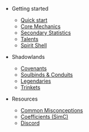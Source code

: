 - Getting started

  - [Quick start]()
  - [Core Mechanics](discipline.md)
  - [Secondary Statistics](stats.md)
  - [Talents](talents.md)
  - [Spirit Shell](spirit-shell.md)

- Shadowlands

  - [Covenants](covenants.md)
  - [Soulbinds & Conduits](soulbinds.md)
  - [Legendaries](legendaries.md)
  - [Trinkets](trinkets.md)

- Resources
  - [Common Misconceptions](common-misconceptions.md)
  - [Coefficients (SimC)](https://github.com/simulationcraft/simc/blob/shadowlands/engine/dbc/generated/sc_scale_data.inc)
  - [Discord](https://discord.gg/focusedwill)
